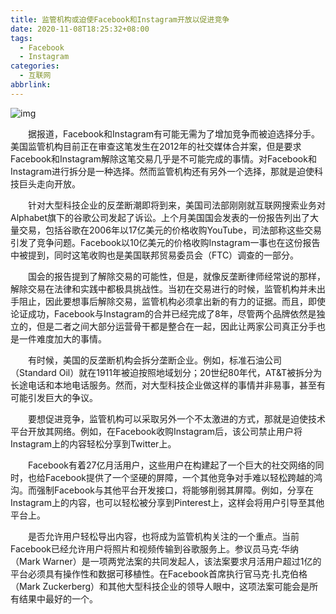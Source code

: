 ```yaml
---
title: 监管机构或迫使Facebook和Instagram开放以促进竞争
date: 2020-11-08T18:25:32+08:00
tags:
  - Facebook
  - Instagram
categories:
  - 互联网
abbrlink:
---
```


![img](https://cdn.jsdelivr.net/gh/yakeing/Documentation@main/Hexo/images/90b7-kcieyvz8090830.jpg)

　　据报道，Facebook和Instagram有可能无需为了增加竞争而被迫选择分手。美国监管机构目前正在审查这笔发生在2012年的社交媒体合并案，但是要求Facebook和Instagram解除这笔交易几乎是不可能完成的事情。对Facebook和Instagram进行拆分是一种选择。然而监管机构还有另外一个选择，那就是迫使科技巨头走向开放。

　　针对大型科技企业的反垄断潮即将到来，美国司法部刚刚就互联网搜索业务对Alphabet旗下的谷歌公司发起了诉讼。上个月美国国会发表的一份报告列出了大量交易，包括谷歌在2006年以17亿美元的价格收购YouTube，司法部称这些交易引发了竞争问题。Facebook以10亿美元的价格收购Instagram一事也在这份报告中被提到，同时这笔收购也是美国联邦贸易委员会（FTC）调查的一部分。

　　国会的报告提到了解除交易的可能性，但是，就像反垄断律师经常说的那样，解除交易在法律和实践中都极具挑战性。当初在交易进行的时候，监管机构并未出手阻止，因此要想事后解除交易，监管机构必须拿出新的有力的证据。而且，即使论证成功，Facebook与Instagram的合并已经完成了8年，尽管两个品牌依然是独立的，但是二者之间大部分运营骨干都是整合在一起，因此让两家公司真正分手也是一件难度加大的事情。

　　有时候，美国的反垄断机构会拆分垄断企业。例如，标准石油公司（Standard Oil）就在1911年被迫按照地域划分；20世纪80年代，AT&amp;T被拆分为长途电话和本地电话服务。然而，对大型科技企业做这样的事情并非易事，甚至有可能引发巨大的争议。

　　要想促进竞争，监管机构可以采取另外一个不太激进的方式，那就是迫使技术平台开放其网络。例如，在Facebook收购Instagram后，该公司禁止用户将Instagram上的内容轻松分享到Twitter上。

　　Facebook有着27亿月活用户，这些用户在构建起了一个巨大的社交网络的同时，也给Facebook提供了一个坚硬的屏障，一个其他竞争对手难以轻松跨越的鸿沟。而强制Facebook与其他平台开发接口，将能够削弱其屏障。例如，分享在Instagram上的内容，也可以轻松被分享到Pinterest上，这样会将用户引导至其他平台上。

　　是否允许用户轻松导出内容，也将成为监管机构关注的一个重点。当前Facebook已经允许用户将照片和视频传输到谷歌服务上。参议员马克·华纳（Mark Warner）是一项两党法案的共同发起人，该法案要求月活用户超过1亿的平台必须具有操作性和数据可移植性。在Facebook首席执行官马克·扎克伯格（Mark Zuckerberg）和其他大型科技企业的领导人眼中，这项法案可能会是所有结果中最好的一个。